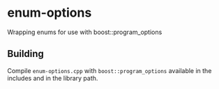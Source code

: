 # enum-options
Wrapping enums for use with boost::program_options

## Building
Compile `enum-options.cpp` with `boost::program_options` available in the includes and in the library path.
